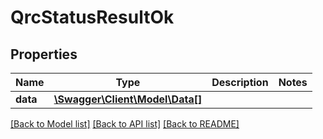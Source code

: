 # QrcStatusResultOk

## Properties
Name | Type | Description | Notes
------------ | ------------- | ------------- | -------------
**data** | [**\Swagger\Client\Model\Data[]**](Data.md) |  | 

[[Back to Model list]](../../README.md#documentation-for-models) [[Back to API list]](../../README.md#documentation-for-api-endpoints) [[Back to README]](../../README.md)

